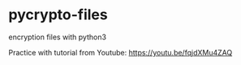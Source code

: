 # pycrypto-files
encryption files with python3

Practice with tutorial from Youtube: https://youtu.be/fqjdXMu4ZAQ
